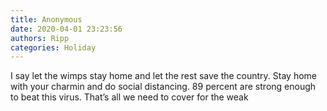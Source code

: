 ```yaml
---
title: Anonymous
date: 2020-04-01 23:23:56
authors: Ripp
categories: Holiday
---
```


 I say let the wimps stay home and let the rest save the country.  Stay home with your charmin and do social distancing.    89 percent are strong enough to beat this virus.   That’s all we need to cover for the weak